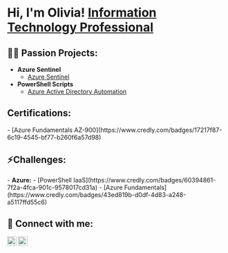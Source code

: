 <h1>Hi, I'm Olivia! <a href="https://www.linkedin.com/in/oliviakeiter">Information Technology Professional</a>

<h2>👨‍💻 Passion Projects:</h2>

- <b>Azure Sentinel</b>
  - [Azure Sentinel](https://github.com/Olivia-Keiter/AzureSentinel)
- <b>PowerShell Scripts</b>
  - [Azure Active Directory Automation](https://github.com/Olivia-Keiter/PowerShellAzureAD)
  
<h2>Certifications:</h2>
  - [Azure Fundamentals AZ-900](https://www.credly.com/badges/17217f87-6c19-4545-bf77-b260f6a57d98)
  
<h2>⚡Challenges:</h2>
- <b>Azure:</b>
  - [PowerShell IaaS](https://www.credly.com/badges/60394861-7f2a-4fca-901c-9578017cd31a)
  - [Azure Fundamentals](https://www.credly.com/badges/43ed819b-d0df-4d83-a248-a5117ffd55c6)

<h2> 🤳 Connect with me:</h2>

[<img align="left" alt="JoshMadakor | Twitter" width="22px" src="https://cdn.jsdelivr.net/npm/simple-icons@v3/icons/twitter.svg" />][twitter]
[<img align="left" alt="JoshMadakor | LinkedIn" width="22px" src="https://cdn.jsdelivr.net/npm/simple-icons@v3/icons/linkedin.svg" />][linkedin]

[twitter]: https://twitter.com/KeiterOlivia
[linkedin]: https://linkedin.com/in/OliviaKeiter

<!--
**joshmadakor1/joshmadakor1** is a ✨ _special_ ✨ repository because its `README.md` (this file) appears on your GitHub profile.

Here are some ideas to get you started:

- 🔭 I’m currently working on ...
- 🌱 I’m currently learning ...
- 👯 I’m looking to collaborate on ...
- 🤔 I’m looking for help with ...
- 💬 Ask me about ...
- 📫 How to reach me: ...
- 😄 Pronouns: ...
- ⚡ Fun fact: ...
-->
